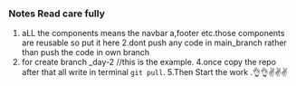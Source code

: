 ### Notes Read care fully
1. aLL the components means the navbar a,footer etc.those components are reusable so put it here 
2.dont push any code in main_branch rather than push the code in own branch 
3. for create branch <your student id>_day-2 //this is the example.
4.once copy the repo after that all write in terminal `git pull`.
5.Then Start the work .👌👌✌✌✌
